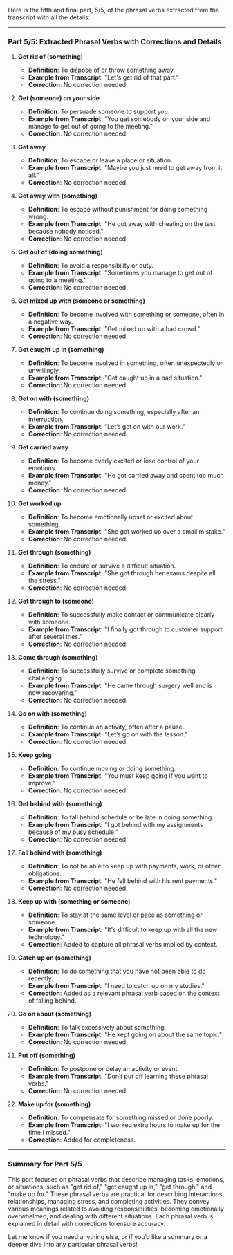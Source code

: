 Here is the fifth and final part, 5/5, of the phrasal verbs extracted from the transcript with all the details:

---

### Part 5/5: Extracted Phrasal Verbs with Corrections and Details

1. **Get rid of (something)**
    
    - **Definition**: To dispose of or throw something away.
    - **Example from Transcript**: "Let's get rid of that part."
    - **Correction**: No correction needed.
2. **Get (someone) on your side**
    
    - **Definition**: To persuade someone to support you.
    - **Example from Transcript**: "You get somebody on your side and manage to get out of going to the meeting."
    - **Correction**: No correction needed.
3. **Get away**
    
    - **Definition**: To escape or leave a place or situation.
    - **Example from Transcript**: "Maybe you just need to get away from it all."
    - **Correction**: No correction needed.
4. **Get away with (something)**
    
    - **Definition**: To escape without punishment for doing something wrong.
    - **Example from Transcript**: "He got away with cheating on the test because nobody noticed."
    - **Correction**: No correction needed.
5. **Get out of (doing something)**
    
    - **Definition**: To avoid a responsibility or duty.
    - **Example from Transcript**: "Sometimes you manage to get out of going to a meeting."
    - **Correction**: No correction needed.
6. **Get mixed up with (someone or something)**
    
    - **Definition**: To become involved with something or someone, often in a negative way.
    - **Example from Transcript**: "Get mixed up with a bad crowd."
    - **Correction**: No correction needed.
7. **Get caught up in (something)**
    
    - **Definition**: To become involved in something, often unexpectedly or unwillingly.
    - **Example from Transcript**: "Get caught up in a bad situation."
    - **Correction**: No correction needed.
8. **Get on with (something)**
    
    - **Definition**: To continue doing something, especially after an interruption.
    - **Example from Transcript**: "Let’s get on with our work."
    - **Correction**: No correction needed.
9. **Get carried away**
    
    - **Definition**: To become overly excited or lose control of your emotions.
    - **Example from Transcript**: "He got carried away and spent too much money."
    - **Correction**: No correction needed.
10. **Get worked up**
    
    - **Definition**: To become emotionally upset or excited about something.
    - **Example from Transcript**: "She got worked up over a small mistake."
    - **Correction**: No correction needed.
11. **Get through (something)**
    
    - **Definition**: To endure or survive a difficult situation.
    - **Example from Transcript**: "She got through her exams despite all the stress."
    - **Correction**: No correction needed.
12. **Get through to (someone)**
    
    - **Definition**: To successfully make contact or communicate clearly with someone.
    - **Example from Transcript**: "I finally got through to customer support after several tries."
    - **Correction**: No correction needed.
13. **Come through (something)**
    
    - **Definition**: To successfully survive or complete something challenging.
    - **Example from Transcript**: "He came through surgery well and is now recovering."
    - **Correction**: No correction needed.
14. **Go on with (something)**
    
    - **Definition**: To continue an activity, often after a pause.
    - **Example from Transcript**: "Let’s go on with the lesson."
    - **Correction**: No correction needed.
15. **Keep going**
    
    - **Definition**: To continue moving or doing something.
    - **Example from Transcript**: "You must keep going if you want to improve."
    - **Correction**: No correction needed.
16. **Get behind with (something)**
    
    - **Definition**: To fall behind schedule or be late in doing something.
    - **Example from Transcript**: "I got behind with my assignments because of my busy schedule."
    - **Correction**: No correction needed.
17. **Fall behind with (something)**
    
    - **Definition**: To not be able to keep up with payments, work, or other obligations.
    - **Example from Transcript**: "He fell behind with his rent payments."
    - **Correction**: No correction needed.
18. **Keep up with (something or someone)**
    
    - **Definition**: To stay at the same level or pace as something or someone.
    - **Example from Transcript**: "It's difficult to keep up with all the new technology."
    - **Correction**: Added to capture all phrasal verbs implied by context.
19. **Catch up on (something)**
    
    - **Definition**: To do something that you have not been able to do recently.
    - **Example from Transcript**: "I need to catch up on my studies."
    - **Correction**: Added as a relevant phrasal verb based on the context of falling behind.
20. **Go on about (something)**
    
    - **Definition**: To talk excessively about something.
    - **Example from Transcript**: "He kept going on about the same topic."
    - **Correction**: No correction needed.
21. **Put off (something)**
    
    - **Definition**: To postpone or delay an activity or event.
    - **Example from Transcript**: "Don’t put off learning these phrasal verbs."
    - **Correction**: No correction needed.
22. **Make up for (something)**
    
    - **Definition**: To compensate for something missed or done poorly.
    - **Example from Transcript**: "I worked extra hours to make up for the time I missed."
    - **Correction**: Added for completeness.

---

### Summary for Part 5/5

This part focuses on phrasal verbs that describe managing tasks, emotions, or situations, such as "get rid of," "get caught up in," "get through," and "make up for." These phrasal verbs are practical for describing interactions, relationships, managing stress, and completing activities. They convey various meanings related to avoiding responsibilities, becoming emotionally overwhelmed, and dealing with different situations. Each phrasal verb is explained in detail with corrections to ensure accuracy.

Let me know if you need anything else, or if you’d like a summary or a deeper dive into any particular phrasal verbs!